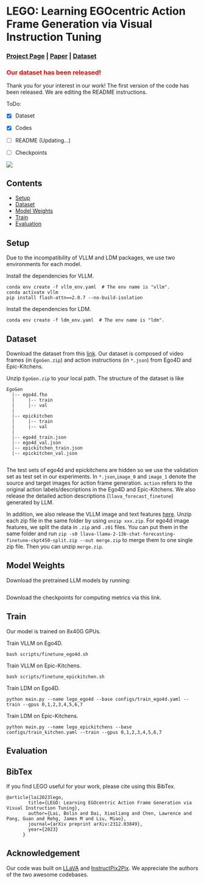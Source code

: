 # LEGO: Learning EGOcentric Action Frame Generation via Visual Instruction Tuning

### [Project Page](https://bolinlai.github.io/Lego_EgoActGen/) | [Paper](https://arxiv.org/pdf/2312.03849) | [Dataset](https://www.dropbox.com/scl/fo/4m0v9oy753aimas8rz6v1/ANoJhZQz2BdcGIVLzUsHdP0?rlkey=o8saklcszfc098mjnpid767ic&dl=0)

### <font color=red>**Our dataset has been released!**</font>

Thank you for your interest in our work! The first version of the code has been released. We are editing the README instructions.

ToDo:

- [x] Dataset

- [x] Codes

- [ ] README (Updating...)

- [ ] Checkpoints

 <img src='https://bolinlai.github.io/Lego_EgoActGen/figures/visualization_new_actions.png'/>



## Contents
- [Setup](#setup)
- [Dataset](#dataset)
- [Model Weights](#model-weights)
- [Train](#train)
- [Evaluation](#evaluation)

## Setup

Due to the incompatibility of VLLM and LDM packages, we use two environments for each model.

Install the dependencies for VLLM.

```shell
conda env create -f vllm_env.yaml  # The env name is "vllm".
conda activate vllm
pip install flash-attn==2.0.7 --no-build-isolation
```

Install the dependencies for LDM.

```shell
conda env create -f ldm_env.yaml  # The env name is "ldm".
```

## Dataset

Download the dataset from this [link](https://www.dropbox.com/scl/fo/4m0v9oy753aimas8rz6v1/ANoJhZQz2BdcGIVLzUsHdP0?rlkey=o8saklcszfc098mjnpid767ic&dl=0). Our dataset is composed of video frames (in `EgoGen.zip`) and action instructions (in `*.json`) from Ego4D and Epic-Kitchens. 

Unzip `EgoGen.zip` to your local path. The structure of the dataset is like
```
EgoGen
  |-- ego4d.fho
  |     |-- train
  |     |-- val
  |
  |-- epickitchen
  |     |-- train
  |     |-- val
  |
  |-- ego4d_train.json
  |-- ego4d_val.json
  |-- epickitchen_train.json
  |-- epickitchen_val.json
    
```
The test sets of ego4d and epickitchens are hidden so we use the validation set as test set in our experiments. In `*.json`,`image_0` and `image_1` denote the source and target images for action frame generation. `action` refers to the original action labels/descriptions in the Ego4D and Epic-Kitchens. We also release the detailed action descriptions (`llava_forecast_finetune`) generated by LLM.

In addition, we also release the VLLM image and text features [here](https://www.dropbox.com/scl/fo/5tr0fjzjxzimnvgx6tath/AGQZnNWt8dHERcyBPzTdIGQ?rlkey=1gqx4p0v4pf869q225rwynt3r&dl=0). Unzip each zip file in the same folder by using `unzip xxx.zip`. For ego4d image features, we split the data in `.zip` and `.z01` files. You can put them in the same folder and run `zip -s0 llava-llama-2-13b-chat-forecasting-finetune-ckpt450-split.zip --out merge.zip` to merge them to one single zip file. Then you can unzip `merge.zip`.


## Model Weights

Download the pretrained LLM models by running:
```shell

```

Download the checkpoints for computing metrics via this link.


## Train

Our model is trained on 8x40G GPUs.

Train VLLM on Ego4D.

```shell
bash scripts/finetune_ego4d.sh
```

Train VLLM on Epic-Kitchens.

```shell
bash scripts/finetune_epickitchen.sh
```

Train LDM on Ego4D.

```shell
python main.py --name lego_ego4d --base configs/train_ego4d.yaml --train --gpus 0,1,2,3,4,5,6,7
```

Train LDM on Epic-Kitchens.

```shell
python main.py --name lego_epickitchens --base configs/train_kitchen.yaml --train --gpus 0,1,2,3,4,5,6,7
```


## Evaluation


## BibTex

If you find LEGO useful for your work, please cite using this BibTex.

```
@article{lai2023lego,
        title={LEGO: Learning EGOcentric Action Frame Generation via Visual Instruction Tuning},
        author={Lai, Bolin and Dai, Xiaoliang and Chen, Lawrence and Pang, Guan and Rehg, James M and Liu, Miao},
        journal={arXiv preprint arXiv:2312.03849},
        year={2023}
      }
```


## Acknowledgement

Our code was built on [LLaVA](https://github.com/haotian-liu/LLaVA) and [InstructPix2Pix](https://github.com/timothybrooks/instruct-pix2pix). We appreciate the authors of the two awesome codebases.
